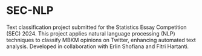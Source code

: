 # SEC-NLP
Text classification project submitted for the Statistics Essay Competition (SEC) 2024. This project applies natural language processing (NLP) techniques to classify MBKM opinions on Twitter, enhancing automated text analysis. Developed in collaboration with Erlin Shofiana and Fitri Hartanti.
